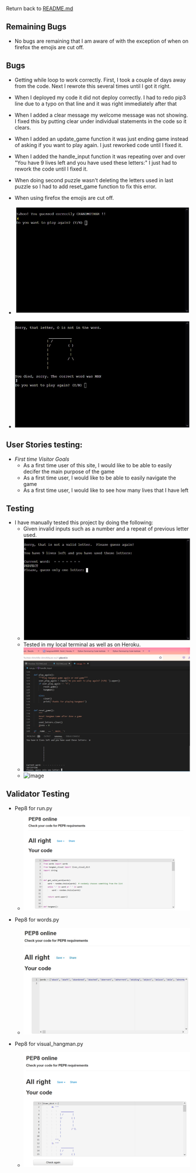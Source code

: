 Return back to [README.md](README.md)

## Remaining Bugs
- No bugs are remaining that I am aware of with the exception of when on firefox the emojis are cut off.

## Bugs
- Getting while loop to work correctly. First, I took a couple of days away from the code. Next I rewrote this several times until I got it right.

- When I deployed my code it did not deploy correctly.  I had to redo pip3 line due to a typo on that line and it was right immediately after that

- When I added a clear message my welcome message was not showing.  I fixed this by putting clear under individual statements in the code so it clears.

- When I added an update_game function it was just ending game instead of asking if you want to play again.  I just reworked code until I fixed it.

- When I added the handle_input function it was repeating over and over "You have 9 lives left and you have used these letters:"  I just had to rework the code until I fixed it. 

- When doing second puzzle wasn't deleting the letters used in last puzzle so I had to add reset_game function to fix this error.

- When using firefox the emojis are cut off.
- ![image](testing/testing_firefox.jpg)
- ![image](testing/testing_skull.jpg)

## User Stories testing:
- _First time Visitor Goals_
  - As a first time user of this site, I would like to be able to easily decifer the main purpose of the game
  - As a first time user, I would like to be able to easily navigate the game
  - As a first time user, I would like to see how many lives that I have left


## Testing

- I have manually tested this project by doing the following:
    - Given invalid inputs such as a number and a repeat of previous letter used.
    - ![image](testing/notvalidletter.jpg)
    - Tested in my local terminal as well as on Heroku.
    - ![image](testing/testing_gitpod.jpg)
    - ![image](testing/testing_heroku.jpg)


## Validator Testing
-  Pep8 for run.py
     - ![image](testing/pep8.png)

-  Pep8 for words.py
     - ![image](testing/testing_pep8_words.py.jpg)

-  Pep8 for visual_hangman.py
     - ![image](testing/testing_pep8_visual_hangman.png)